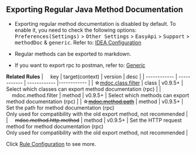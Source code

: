 ## Exporting Regular Java Method Documentation

- Exporting regular method documentation is disabled by default. To enable it, you need to check the following options: <kbd>Preferences(Settings)</kbd> > <kbd>Other Settings</kbd> > <kbd>EasyApi</kbd> > <kbd>Support</kbd> > <kbd>methodDoc</kbd> & <kbd>generic</kbd>. Refer to: [IDEA Configuration](/setting/ide-setting.html)

- Regular methods can be exported to markdown.

- If you want to export rpc to postman, refer to: [Generic](/documents/generic.html)

**Related Rules**
| &nbsp;&nbsp;&nbsp;&nbsp;key | target(context) | version | desc |
| ------------ | ------------ | ------------ |------------ |
| ☆[mdoc.class.filter](/setting/rules/mdoc_class_filter.html) | class | v0.9.5+ | Select which classes can export method documentation (rpc) |
| &nbsp;&nbsp;&nbsp;&nbsp;mdoc.method.filter | method | v0.9.5+ | Select which methods can export method documentation (rpc) |
| ☆[~~mdoc.method.path~~](/setting/rules/mdoc_method_path.html) | method | v0.9.5+ | Set the path for method documentation (rpc)<br>Only used for compatibility with the old export method, not recommended |
| &nbsp;&nbsp;&nbsp;&nbsp;~~mdoc.method.http.method~~ | method | v0.9.5+ | Set the HTTP request method for method documentation (rpc)<br>Only used for compatibility with the old export method, not recommended |

Click [Rule Configuration](/setting/config-rule.html) to see more.